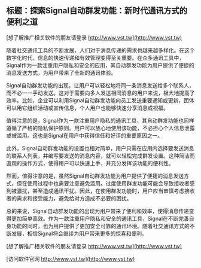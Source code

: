 ## **标题：探索Signal自动群发功能：新时代通讯方式的便利之道**

[想了解推广相关软件的朋友请登录 http://www.vst.tw](http://www.vst.tw)

随着社交通讯工具的不断发展，人们对于消息传递的需求也越来越多样化。在这个数字化时代，信息的快速传递和有效管理变得至关重要。在众多通讯工具中，Signal作为一款注重用户隐私和安全的应用，其自动群发功能为用户提供了便捷的消息发送方式，为用户带来了全新的通讯体验。

Signal自动群发功能的出现，让用户可以轻松地将同一条消息发送给多个联系人，而不必一一手动发送。这对于需要向多人发送相同消息的用户来说，极大地提高了效率。比如，企业可以利用Signal自动群发功能向员工发送重要通知或更新，团体可以用它组织活动或宣传信息，个人用户也能够快速分享消息或祝福。

值得注意的是，Signal作为一款注重用户隐私的通讯工具，其自动群发功能也同样遵循了严格的隐私保护原则。用户可以放心地使用该功能，不必担心个人信息泄露或被滥用。这也是Signal在用户中获得信任和好评的重要原因之一。

此外，Signal自动群发功能的设置也相对简单，用户只需在应用内选择要发送消息的联系人列表，并编写要发送的消息内容，就可以轻松完成群发设置。这种简洁而直观的操作方式，使得用户可以快速上手，并充分发挥该功能的便利性。

然而，值得注意的是，虽然Signal自动群发功能为用户提供了便捷的消息发送方式，但在使用过程中也需要注意避免滥用。过度使用群发功能可能会导致接收者感到被骚扰，甚至造成通讯干扰。因此，在使用群发功能时，用户应当审慎考虑接收者的需求和接受能力，避免给对方造成不必要的困扰。

总的来说，Signal自动群发功能的出现为用户带来了便利和效率，使得消息传递变得更加简单高效。作为一款注重用户隐私和安全的通讯工具，Signal在不断完善自身功能的同时，也为用户提供了更加安全可靠的通讯环境。随着社交通讯方式的不断发展，相信Signal将会继续为用户带来更多的惊喜和便利。

[想了解推广相关软件的朋友请登录 http://www.vst.tw](http://www.vst.tw)


[访问软件官网 http://www.vst.tw](http://www.vst.tw)
